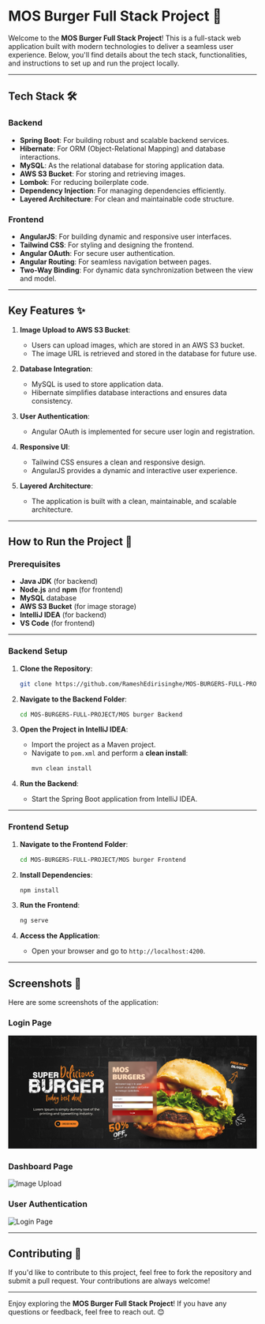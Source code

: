 
# MOS Burger Full Stack Project 🍔

Welcome to the **MOS Burger Full Stack Project**! This is a full-stack web application built with modern technologies to deliver a seamless user experience. Below, you'll find details about the tech stack, functionalities, and instructions to set up and run the project locally.

---

## **Tech Stack** 🛠️

### Backend
- **Spring Boot**: For building robust and scalable backend services.
- **Hibernate**: For ORM (Object-Relational Mapping) and database interactions.
- **MySQL**: As the relational database for storing application data.
- **AWS S3 Bucket**: For storing and retrieving images.
- **Lombok**: For reducing boilerplate code.
- **Dependency Injection**: For managing dependencies efficiently.
- **Layered Architecture**: For clean and maintainable code structure.

### Frontend
- **AngularJS**: For building dynamic and responsive user interfaces.
- **Tailwind CSS**: For styling and designing the frontend.
- **Angular OAuth**: For secure user authentication.
- **Angular Routing**: For seamless navigation between pages.
- **Two-Way Binding**: For dynamic data synchronization between the view and model.

---

## **Key Features** ✨

1. **Image Upload to AWS S3 Bucket**:
   - Users can upload images, which are stored in an AWS S3 bucket.
   - The image URL is retrieved and stored in the database for future use.

2. **Database Integration**:
   - MySQL is used to store application data.
   - Hibernate simplifies database interactions and ensures data consistency.

3. **User Authentication**:
   - Angular OAuth is implemented for secure user login and registration.

4. **Responsive UI**:
   - Tailwind CSS ensures a clean and responsive design.
   - AngularJS provides a dynamic and interactive user experience.

5. **Layered Architecture**:
   - The application is built with a clean, maintainable, and scalable architecture.

---

## **How to Run the Project** 🚀

### Prerequisites
- **Java JDK** (for backend)
- **Node.js** and **npm** (for frontend)
- **MySQL** database
- **AWS S3 Bucket** (for image storage)
- **IntelliJ IDEA** (for backend)
- **VS Code** (for frontend)

---

### **Backend Setup**

1. **Clone the Repository**:
   ```bash
   git clone https://github.com/RameshEdirisinghe/MOS-BURGERS-FULL-PROJECT.git
   ```

2. **Navigate to the Backend Folder**:
   ```bash
   cd MOS-BURGERS-FULL-PROJECT/MOS burger Backend
   ```

3. **Open the Project in IntelliJ IDEA**:
   - Import the project as a Maven project.
   - Navigate to `pom.xml` and perform a **clean install**:
     ```bash
     mvn clean install
     ```

4. **Run the Backend**:
   - Start the Spring Boot application from IntelliJ IDEA.

---

### **Frontend Setup**

1. **Navigate to the Frontend Folder**:
   ```bash
   cd MOS-BURGERS-FULL-PROJECT/MOS burger Frontend
   ```

2. **Install Dependencies**:
   ```bash
   npm install
   ```

3. **Run the Frontend**:
   ```bash
   ng serve
   ```

4. **Access the Application**:
   - Open your browser and go to `http://localhost:4200`.

---

## **Screenshots** 📸

Here are some screenshots of the application:

### Login Page
![Home Page](Mos-login.png)

### Dashboard Page
![Image Upload](screenshots/upload.png)

### User Authentication
![Login Page](screenshots/login.png)

---

## **Contributing** 🤝

If you'd like to contribute to this project, feel free to fork the repository and submit a pull request. Your contributions are always welcome!

---

Enjoy exploring the **MOS Burger Full Stack Project**! If you have any questions or feedback, feel free to reach out. 😊
